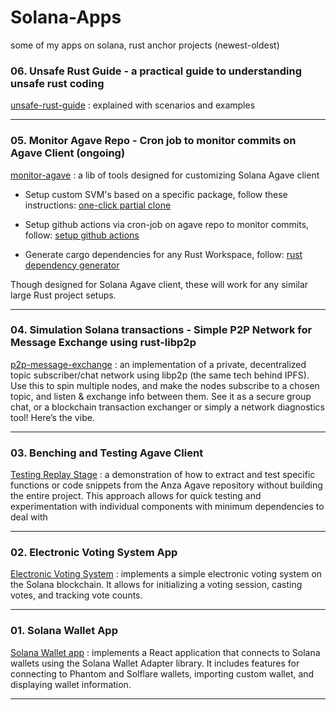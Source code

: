 # Solana-Apps

some of my apps on solana, rust anchor projects (newest-oldest)

### 06. Unsafe Rust Guide - a practical guide to understanding unsafe rust coding
[unsafe-rust-guide](https://github.com/farawaystar/unsafe_rust_guide) : explained with scenarios and examples

---

### 05. Monitor Agave Repo - Cron job to monitor commits on Agave Client (ongoing)
[monitor-agave](https://github.com/farawaystar/agave-monitor) : a lib of tools designed for customizing Solana Agave client

- Setup custom SVM's based on a specific package, follow these instructions: [one-click partial clone](https://github.com/farawaystar/agave-monitor/blob/master/readme_setup_custom_svm.md)

- Setup github actions via cron-job on agave repo to monitor commits, follow: [setup github actions](https://github.com/farawaystar/agave-monitor/blob/master/readme_github_actions.md)

- Generate cargo dependencies for any Rust Workspace, follow: [rust dependency generator](https://github.com/farawaystar/agave-monitor/blob/master/readme_rust_dependency_generator.md)

Though designed for Solana Agave client, these will work for any similar large Rust project setups.

---

### 04. Simulation Solana transactions - Simple P2P Network for Message Exchange using rust-libp2p

[p2p-message-exchange](https://github.com/farawaystar/p2p-message-exchange) : an implementation of a private, decentralized topic subscriber/chat network using libp2p (the same tech behind IPFS). Use this to spin multiple nodes, and make the nodes subscribe to a chosen topic, and listen & exchange info between them. See it as a secure group chat, or a blockchain transaction exchanger or simply a network diagnostics tool! Here’s the vibe.

---

### 03. Benching and Testing Agave Client

[Testing Replay Stage](https://github.com/farawaystar/solana_replay_stage) : a demonstration of how to extract and test specific functions or code snippets from the Anza Agave repository without building the entire project. This approach allows for quick testing and experimentation with individual components with minimum dependencies to deal with

---

### 02. Electronic Voting System App

[Electronic Voting System](https://github.com/farawaystar/electronic_voting_system) : implements a simple electronic voting system on the Solana blockchain. It allows for initializing a voting session, casting votes, and tracking vote counts.

---

### 01. Solana Wallet App

[Solana Wallet app](https://github.com/farawaystar/Solana-wallet-app) : implements a React application that connects to Solana wallets using the Solana Wallet Adapter library. It includes features for connecting to Phantom and Solflare wallets, importing custom wallet, and displaying wallet information.

---
